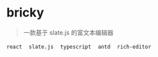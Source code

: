 # bricky

> 一款基于 slate.js 的富文本编辑器

`react`&nbsp;&nbsp;&nbsp;&nbsp;`slate.js`&nbsp;&nbsp;&nbsp;&nbsp;`typescript`&nbsp;&nbsp;&nbsp;&nbsp;`antd`&nbsp;&nbsp;&nbsp;&nbsp;`rich-editor`&nbsp;&nbsp;&nbsp;&nbsp;
